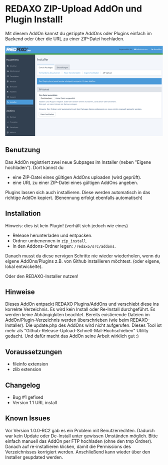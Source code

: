 # REDAXO ZIP-Upload AddOn und Plugin Install!
Mit diesem AddOn kannst du gezippte AddOns oder Plugins einfach im Backend oder über die URL zu einer ZIP-Datei hochladen.

![Screenshot](https://raw.githubusercontent.com/FriendsOfREDAXO/zip_install/assets/screen.png)

Benutzung
------------
Das AddOn registriert zwei neue Subpages im Installer (neben "Eigene hochladen"). Dort kannst du

 * eine ZIP-Datei eines gültigen AddOns uploaden (wird geprüft).
 * eine URL zu einer ZIP-Datei eines gültigen AddOns angeben.

Plugins lassen sich auch installieren. Diese werden automatisch in das richtige AddOn kopiert. (Benennung erfolgt ebenfalls automatisch)

Installation
------------
Hinweis: dies ist kein Plugin! (verhält sich jedoch wie eines)

* Release herunterladen und entpacken.
* Ordner umbenennen in `zip_install`.
* In den Addons-Ordner legen: `/redaxo/src/addons`.

Danach musst du diese nervigen Schritte nie wieder wiederholen, wenn du eigene AddOns/Plugins z.B. von Github installieren möchtest. (oder eigene, lokal entwickelte).

Oder den REDAXO-Installer nutzen!

Hinweise
------------
Dieses AddOn entpackt REDAXO Plugins/AddOns und verschiebt diese ins korrekte Verzeichnis. Es wird kein Install oder Re-Install durchgeführt. Es werden keine Abhängigkiten beachtet. Bereits existierende Dateien im AddOn/Plugin-Verzeichnis werden überschrieben (wie beim REDAXO-Installer). Die update.php des AddOns wird nicht aufgerufen. Dieses Tool ist mehr als "Github-Release-Upload-Schnell-Mal-Hochschieben" Utility gedacht. Und dafür macht das AddOn seine Arbeit wirklich gut :)

Voraussetzungen
------------

* fileinfo extension
* zlib extension

Changelog
------------
 * Bug #1 gefixed
 * Version 1.1 URL install

Known Issues
------------
Vor Version 1.0.0-RC2 gab es ein Problem mit Benutzerrechten. Dadurch war kein Update oder De-Install unter gewissen Umständen möglich. Bitte einfach manuell das AddOn per FTP hochladen (ohne den tmp Ordner). Danach auf re-installieren klicken, damit die Permissions des Verzeichnisses korrigiert werden. Anschließend kann wieder über den Installer geupdated werden.
